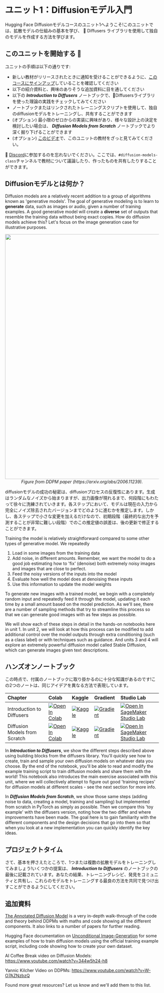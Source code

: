 # ユニット1：Diffusionモデル入門

Hugging Face Diffusionモデルコースのユニット1へようこそ!このユニットでは、拡散モデルの仕組みの基本を学び、
🤗 Diffusers ライブラリを使用して独自のモデルを作成する方法を学びます。

## このユニットを開始する :rocket:

ユニットの手順は以下の通りです:

- 新しい教材がリリースされたときに通知を受けることができるように、[このコースにサインアップ](https://huggingface.us17.list-manage.com/subscribe?u=7f57e683fa28b51bfc493d048&id=ef963b4162)していることを確認してください
- 以下の紹介資料と、興味のありそうな追加資料に目を通してください
- 以下の _**Introduction to Diffusers**_ ノートブックで、🤗Diffusersライブラリを使った理論の実践をチェックしてみてください
- ノートブックまたはリンクされたトレーニングスクリプトを使用して、独自のdiffusionモデルをトレーニングし、共有することができます
- (オプション) 最小限のゼロからの実装に興味があり、様々な設計上の決定を検討したい場合は、 _**Diffusion Models from Scratch**_ ノートブックでより深く掘り下げることができます
- (オプション) [このビデオ](https://www.youtube.com/watch?v=09o5cv6u76c)で、このユニットの教材をざっと見てみてください。


:loudspeaker: [Discord](https://huggingface.co/join/discord)に参加するのを忘れないでください。ここでは、`#diffusion-models-class`チャンネルで教材について議論したり、作ったものを共有したりすることができます。

## Diffusionモデルとは何か？

Diffusion models are a relatively recent addition to a group of algorithms known as 'generative models'. The goal of generative modeling is to learn to **generate** data, such as images or audio, given a number of training examples. A good generative model will create a **diverse** set of outputs that resemble the training data without being exact copies. How do diffusion models achieve this? Let's focus on the image generation case for illustrative purposes.

<p align="center">
    <img src="https://user-images.githubusercontent.com/10695622/174349667-04e9e485-793b-429a-affe-096e8199ad5b.png" width="800"/>
    <br>
    <em> Figure from DDPM paper (https://arxiv.org/abs/2006.11239). </em>
<p>

diffusionモデルの成功の秘密は、diffusionプロセスの反復性にあります。生成はランダムなノイズから始まりますが、出力画像が現れるまで、何段階にもわたって徐々に洗練されていきます。各ステップにおいて、モデルは現在の入力から完全にノイズ除去されたバージョンまでどのように進むかを推定します。しかし、各ステップで小さな変更を加えるだけなので、初期段階（最終的な出力を予測することが非常に難しい段階）でのこの推定値の誤差は、後の更新で修正することができます。

Training the model is relatively straightforward compared to some other types of generative model. We repeatedly
1) Load in some images from the training data
2) Add noise, in different amounts. Remember, we want the model to do a good job estimating how to 'fix' (denoise) both extremely noisy images and images that are close to perfect.
3) Feed the noisy versions of the inputs into the model
4) Evaluate how well the model does at denoising these inputs
5) Use this information to update the model weights

To generate new images with a trained model, we begin with a completely random input and repeatedly feed it through the model, updating it each time by a small amount based on the model prediction. As we'll see, there are a number of sampling methods that try to streamline this process so that we can generate good images with as few steps as possible.

We will show each of these steps in detail in the hands-on notebooks here in unit 1. In unit 2, we will look at how this process can be modified to add additional control over the model outputs through extra conditioning (such as a class label) or with techniques such as guidance. And units 3 and 4 will explore an extremely powerful diffusion model called Stable Diffusion, which can generate images given text descriptions.

## ハンズオンノートブック

この時点で、付属のノートブックに取り掛かるのに十分な知識があるのです!この2つのノートは、同じアイデアを異なる方法で表現しています。

| Chapter                                     | Colab                                                                                                                                                                                               | Kaggle                                                                                                                                                                                                   | Gradient                                                                                                                                                                               | Studio Lab                                                                                                                                                                                                   |
|:--------------------------------------------|:----------------------------------------------------------------------------------------------------------------------------------------------------------------------------------------------------|:---------------------------------------------------------------------------------------------------------------------------------------------------------------------------------------------------------|:---------------------------------------------------------------------------------------------------------------------------------------------------------------------------------------|:-------------------------------------------------------------------------------------------------------------------------------------------------------------------------------------------------------------|
| Introduction to Diffusers                                | [![Open In Colab](https://colab.research.google.com/assets/colab-badge.svg)](https://colab.research.google.com/github/huggingface/diffusion-models-class/blob/main/unit1/01_introduction_to_diffusers.ipynb)              | [![Kaggle](https://kaggle.com/static/images/open-in-kaggle.svg)](https://kaggle.com/kernels/welcome?src=https://github.com/huggingface/diffusion-models-class/blob/main/unit1/01_introduction_to_diffusers.ipynb)              | [![Gradient](https://assets.paperspace.io/img/gradient-badge.svg)](https://console.paperspace.com/github/huggingface/diffusion-models-class/blob/main/unit1/01_introduction_to_diffusers.ipynb)              | [![Open In SageMaker Studio Lab](https://studiolab.sagemaker.aws/studiolab.svg)](https://studiolab.sagemaker.aws/import/github/huggingface/diffusion-models-class/blob/main/unit1/01_introduction_to_diffusers.ipynb)              |
| Diffusion Models from Scratch                                | [![Open In Colab](https://colab.research.google.com/assets/colab-badge.svg)](https://colab.research.google.com/github/huggingface/diffusion-models-class/blob/main/unit1/02_diffusion_models_from_scratch.ipynb)              | [![Kaggle](https://kaggle.com/static/images/open-in-kaggle.svg)](https://kaggle.com/kernels/welcome?src=https://github.com/huggingface/diffusion-models-class/blob/main/unit1/02_diffusion_models_from_scratch.ipynb)              | [![Gradient](https://assets.paperspace.io/img/gradient-badge.svg)](https://console.paperspace.com/github/huggingface/diffusion-models-class/blob/main/unit1/02_diffusion_models_from_scratch.ipynb)              | [![Open In SageMaker Studio Lab](https://studiolab.sagemaker.aws/studiolab.svg)](https://studiolab.sagemaker.aws/import/github/huggingface/diffusion-models-class/blob/main/unit1/02_diffusion_models_from_scratch.ipynb)              |

In _**Introduction to Diffusers**_, we show the different steps described above using building blocks from the diffusers library. You'll quickly see how to create, train and sample your own diffusion models on whatever data you choose. By the end of the notebook, you'll be able to read and modify the example training script to train diffusion models and share them with the world! This notebook also introduces the main exercise associated with this unit, where we will collectively attempt to figure out good 'training recipes' for diffusion models at different scales - see the next section for more info.

In _**Diffusion Models from Scratch**_, we show those same steps (adding noise to data, creating a model, training and sampling) but implemented from scratch in PyTorch as simply as possible. Then we compare this 'toy example' with the diffusers version, noting how the two differ and where improvements have been made. The goal here is to gain familiarity with the different components and the design decisions that go into them so that when you look at a new implementation you can quickly identify the key ideas.

## プロジェクトタイム

さて、基本を押さえたところで、1つまたは複数の拡散モデルをトレーニングしてみましょう!いくつかの提案は、 _**Introduction to Diffusers**_ のノートブックの最後に記載されています。あなたの結果、トレーニングレシピ、発見をコミュニティと共有し、これらのモデルをトレーニングする最良の方法を共同で見つけ出すことができるようにしてください。

## 追加資料

[The Annotated Diffusion Model](https://huggingface.co/blog/annotated-diffusion) is a very in-depth walk-through of the code and theory behind DDPMs with
 maths and code showing all the different components. It also links to a number of papers for further reading.

Hugging Face documentation on [Unconditional Image-Generation](https://huggingface.co/docs/diffusers/training/unconditional_training) for some examples of how to train diffusion models using the official training example script, including code showing how to create your own dataset.

AI Coffee Break video on Diffusion Models: https://www.youtube.com/watch?v=344w5h24-h8

Yannic Kilcher Video on DDPMs: https://www.youtube.com/watch?v=W-O7AZNzbzQ

Found more great resources? Let us know and we'll add them to this list.
